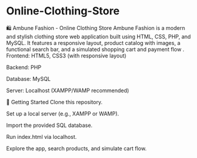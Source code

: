 # Online-Clothing-Store
🛍️ Ambune Fashion - Online Clothing Store Ambune Fashion is a modern and stylish clothing store web application built using HTML, CSS, PHP, and MySQL. It features a responsive layout, product catalog with images, a functional search bar, and a simulated shopping cart and payment flow .
Frontend: HTML5, CSS3 (with responsive layout)

Backend: PHP

Database: MySQL

Server: Localhost (XAMPP/WAMP recommended)

🚀 Getting Started
Clone this repository.

Set up a local server (e.g., XAMPP or WAMP).

Import the provided SQL database.

Run index.html via localhost.

Explore the app, search products, and simulate cart flow.
